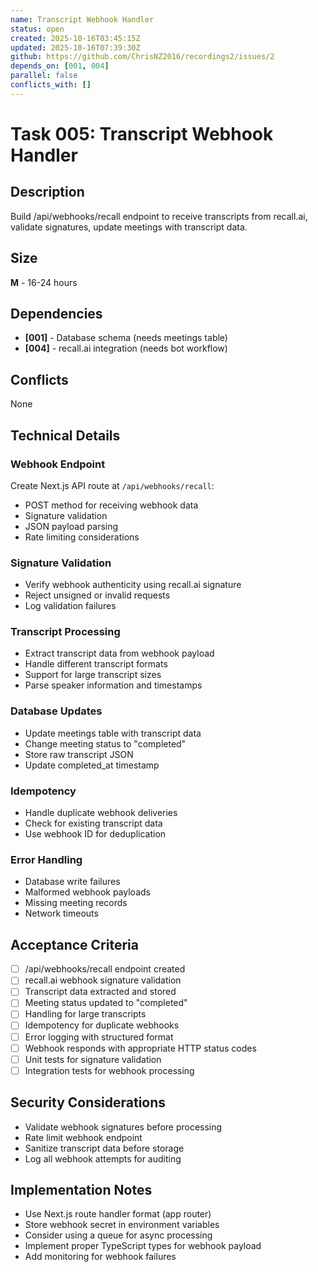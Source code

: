 ```yaml
---
name: Transcript Webhook Handler
status: open
created: 2025-10-16T03:45:15Z
updated: 2025-10-16T07:39:30Z
github: https://github.com/ChrisNZ2016/recordings2/issues/2
depends_on: [001, 004]
parallel: false
conflicts_with: []
---
```


# Task 005: Transcript Webhook Handler

## Description

Build /api/webhooks/recall endpoint to receive transcripts from recall.ai, validate signatures, update meetings with transcript data.

## Size

**M** - 16-24 hours

## Dependencies

- **[001]** - Database schema (needs meetings table)
- **[004]** - recall.ai integration (needs bot workflow)

## Conflicts

None

## Technical Details

### Webhook Endpoint

Create Next.js API route at `/api/webhooks/recall`:
- POST method for receiving webhook data
- Signature validation
- JSON payload parsing
- Rate limiting considerations

### Signature Validation

- Verify webhook authenticity using recall.ai signature
- Reject unsigned or invalid requests
- Log validation failures

### Transcript Processing

- Extract transcript data from webhook payload
- Handle different transcript formats
- Support for large transcript sizes
- Parse speaker information and timestamps

### Database Updates

- Update meetings table with transcript data
- Change meeting status to "completed"
- Store raw transcript JSON
- Update completed_at timestamp

### Idempotency

- Handle duplicate webhook deliveries
- Check for existing transcript data
- Use webhook ID for deduplication

### Error Handling

- Database write failures
- Malformed webhook payloads
- Missing meeting records
- Network timeouts

## Acceptance Criteria

- [ ] /api/webhooks/recall endpoint created
- [ ] recall.ai webhook signature validation
- [ ] Transcript data extracted and stored
- [ ] Meeting status updated to "completed"
- [ ] Handling for large transcripts
- [ ] Idempotency for duplicate webhooks
- [ ] Error logging with structured format
- [ ] Webhook responds with appropriate HTTP status codes
- [ ] Unit tests for signature validation
- [ ] Integration tests for webhook processing

## Security Considerations

- Validate webhook signatures before processing
- Rate limit webhook endpoint
- Sanitize transcript data before storage
- Log all webhook attempts for auditing

## Implementation Notes

- Use Next.js route handler format (app router)
- Store webhook secret in environment variables
- Consider using a queue for async processing
- Implement proper TypeScript types for webhook payload
- Add monitoring for webhook failures
